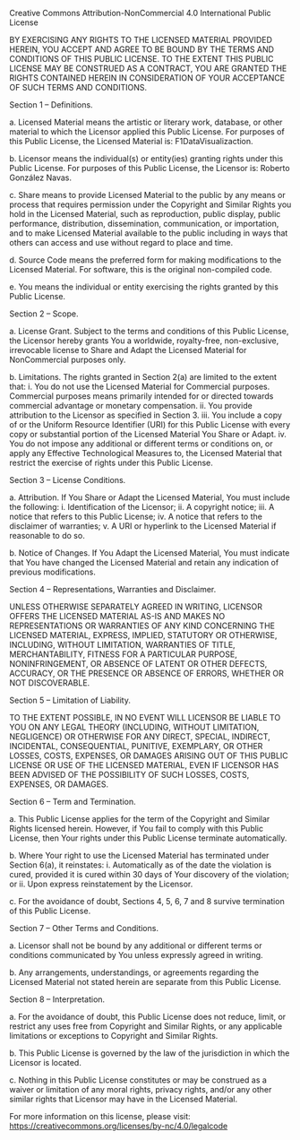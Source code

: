 Creative Commons Attribution-NonCommercial 4.0 International Public License

BY EXERCISING ANY RIGHTS TO THE LICENSED MATERIAL PROVIDED HEREIN, YOU ACCEPT AND AGREE TO BE BOUND BY THE TERMS AND CONDITIONS OF THIS PUBLIC LICENSE. TO THE EXTENT THIS PUBLIC LICENSE MAY BE CONSTRUED AS A CONTRACT, YOU ARE GRANTED THE RIGHTS CONTAINED HEREIN IN CONSIDERATION OF YOUR ACCEPTANCE OF SUCH TERMS AND CONDITIONS.

Section 1 – Definitions.

a. Licensed Material means the artistic or literary work, database, or other material to which the Licensor applied this Public License. For purposes of this Public License, the Licensed Material is: F1DataVisualizaction.

b. Licensor means the individual(s) or entity(ies) granting rights under this Public License. For purposes of this Public License, the Licensor is: Roberto González Navas.

c. Share means to provide Licensed Material to the public by any means or process that requires permission under the Copyright and Similar Rights you hold in the Licensed Material, such as reproduction, public display, public performance, distribution, dissemination, communication, or importation, and to make Licensed Material available to the public including in ways that others can access and use without regard to place and time.

d. Source Code means the preferred form for making modifications to the Licensed Material. For software, this is the original non-compiled code.

e. You means the individual or entity exercising the rights granted by this Public License.

Section 2 – Scope.

a. License Grant. Subject to the terms and conditions of this Public License, the Licensor hereby grants You a worldwide, royalty-free, non-exclusive, irrevocable license to Share and Adapt the Licensed Material for NonCommercial purposes only.

b. Limitations. The rights granted in Section 2(a) are limited to the extent that:
    i. You do not use the Licensed Material for Commercial purposes. Commercial purposes means primarily intended for or directed towards commercial advantage or monetary compensation.
    ii. You provide attribution to the Licensor as specified in Section 3.
    iii. You include a copy of or the Uniform Resource Identifier (URI) for this Public License with every copy or substantial portion of the Licensed Material You Share or Adapt.
    iv. You do not impose any additional or different terms or conditions on, or apply any Effective Technological Measures to, the Licensed Material that restrict the exercise of rights under this Public License.

Section 3 – License Conditions.

a. Attribution. If You Share or Adapt the Licensed Material, You must include the following:
    i. Identification of the Licensor;
    ii. A copyright notice;
    iii. A notice that refers to this Public License;
    iv. A notice that refers to the disclaimer of warranties;
    v. A URI or hyperlink to the Licensed Material if reasonable to do so.

b. Notice of Changes. If You Adapt the Licensed Material, You must indicate that You have changed the Licensed Material and retain any indication of previous modifications.

Section 4 – Representations, Warranties and Disclaimer.

UNLESS OTHERWISE SEPARATELY AGREED IN WRITING, LICENSOR OFFERS THE LICENSED MATERIAL AS-IS AND MAKES NO REPRESENTATIONS OR WARRANTIES OF ANY KIND CONCERNING THE LICENSED MATERIAL, EXPRESS, IMPLIED, STATUTORY OR OTHERWISE, INCLUDING, WITHOUT LIMITATION, WARRANTIES OF TITLE, MERCHANTABILITY, FITNESS FOR A PARTICULAR PURPOSE, NONINFRINGEMENT, OR ABSENCE OF LATENT OR OTHER DEFECTS, ACCURACY, OR THE PRESENCE OR ABSENCE OF ERRORS, WHETHER OR NOT DISCOVERABLE.

Section 5 – Limitation of Liability.

TO THE EXTENT POSSIBLE, IN NO EVENT WILL LICENSOR BE LIABLE TO YOU ON ANY LEGAL THEORY (INCLUDING, WITHOUT LIMITATION, NEGLIGENCE) OR OTHERWISE FOR ANY DIRECT, SPECIAL, INDIRECT, INCIDENTAL, CONSEQUENTIAL, PUNITIVE, EXEMPLARY, OR OTHER LOSSES, COSTS, EXPENSES, OR DAMAGES ARISING OUT OF THIS PUBLIC LICENSE OR USE OF THE LICENSED MATERIAL, EVEN IF LICENSOR HAS BEEN ADVISED OF THE POSSIBILITY OF SUCH LOSSES, COSTS, EXPENSES, OR DAMAGES.

Section 6 – Term and Termination.

a. This Public License applies for the term of the Copyright and Similar Rights licensed herein. However, if You fail to comply with this Public License, then Your rights under this Public License terminate automatically.

b. Where Your right to use the Licensed Material has terminated under Section 6(a), it reinstates:
    i. Automatically as of the date the violation is cured, provided it is cured within 30 days of Your discovery of the violation; or
    ii. Upon express reinstatement by the Licensor.

c. For the avoidance of doubt, Sections 4, 5, 6, 7 and 8 survive termination of this Public License.

Section 7 – Other Terms and Conditions.

a. Licensor shall not be bound by any additional or different terms or conditions communicated by You unless expressly agreed in writing.

b. Any arrangements, understandings, or agreements regarding the Licensed Material not stated herein are separate from this Public License.

Section 8 – Interpretation.

a. For the avoidance of doubt, this Public License does not reduce, limit, or restrict any uses free from Copyright and Similar Rights, or any applicable limitations or exceptions to Copyright and Similar Rights.

b. This Public License is governed by the law of the jurisdiction in which the Licensor is located.

c. Nothing in this Public License constitutes or may be construed as a waiver or limitation of any moral rights, privacy rights, and/or any other similar rights that Licensor may have in the Licensed Material.

For more information on this license, please visit:
https://creativecommons.org/licenses/by-nc/4.0/legalcode